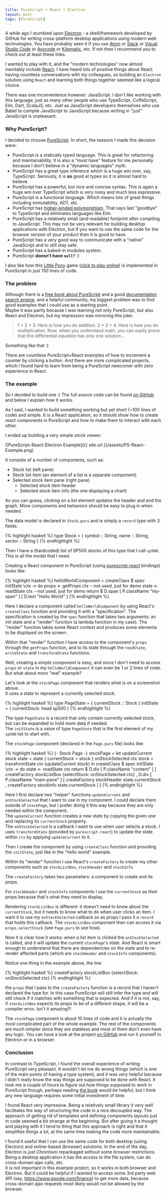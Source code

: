 ```yaml
---
title: PureScript + React + Electron
layout: post
tags: [PureScript]
---
```


A while ago I stumbled upon [Electron](http://electron.atom.io/) - a shell/framework developed by GitHub for writing cross-platform desktop applications using modern web technologies.
You have probably seen it if you use [Atom](http://atom.io) or [Slack](https://slack.com/) or [Visual Studio Code](https://code.visualstudio.com/) or [Avocode](http://avocode.com/) or [Kitematic](https://kitematic.com/), etc. If not then I recommend you to check out at least these links.

I wanted to play with it, and the "modern technologies" now almost inevitably include [React](https://goo.gl/o8zXjK). I have heard lots of positive things about React having countless conversations with my colleagues, so building an `Electron` solution using `React` and learning both things together seemed like a logical choice.

There was one inconvenience however: JavaScript. I don't like working with this language, just as many other people who use TypeScript, CoffeScript, Elm, Dart, ScalaJS, etc. Just as JavaScript developers themselves who use Babel to compile JavaScript to JavaScript because writing in "just" JavaScript is unpleasant.  

### Why PureScript?
I decided to choose [PureScript](http://goo.gl/rztpWR). In short, the reasons I made this decision were:

- PureScript is a statically typed language. This is great for refactoring and maintainability. It is also a "must have" feature for me personally because I don't believe in a "dynamic languages" myth.
- PureScript has a great type inference which is a huge win over, say, TypeScript. Seriously, it is **so** good at types so it is almost hard to believe.
- PureScript has a powerful, but nice and concise syntax. This is again a huge win over TypeScript which is very noisy and much less expressive.
- PureScript is a functional language. Which means lots of great things including immutability, ADT, etc.
- PureScript has [higher-kinded polymorphism](http://goo.gl/NHulQF). That says last "goodbye" to TypeScript and eliminates languages like Elm.
- PureScript has a relatively small (and readable) footprint after compiling to JavaScript. This may not be very relevant for building desktop applications with Electron, but if you want to use the same code for the browser version of your product then it is good to have.
- PureScript has a very good way to communicate with a "native" JavaScript and to still stay safe.
- PureScript has a baked-in modules system.
- PureScript **doesn't have `null`**!! :)

I also like how this [Little Pony](https://goo.gl/jzTc2R) game ([click to play online](http://goo.gl/QlRGSL)) is implemented in PureScript in just 150 lines of code.

### The problem
Although there is a [free book about PureScript](https://goo.gl/DSxJZF) and a good [documentation search engine](http://pursuit.purescript.org/), and a helpful community, my biggest problem was to find good examples that I could use as a starting point.  
Maybe it was partly because I was learning not only PureScript, but also React and Electron, but my impression was mirroring this joke:

> 1 + 2 = 3. Here is how you do addition. 2 * 2 = 4. Here is how you do multiplication. Now, when you understand math, you can easily prove that this differential equation has only one solution...

Something like that :)

There are countless PureScript+React examples of how to increment a counter by clicking a button. And there are more complicated projects, which I found hard to learn from being a PureScript newcomer with zero experience in React.

### The example
So I decided to build one :) The full source code can be found [on GitHub](https://goo.gl/hf73sp) and below I explain how it works.

As I said, I wanted to build something working but yet short (~100 lines of code) and simple. It is a React application, so it should show how to create react components in PureScript and how to make them to interact with each other.

I ended up building a very simple stock viewer:

![PureScript-React-Electron Example]({{ site.url }}/assets/PS-React-Example.png)

It consists of a number of components, such as:

- Stock list (left pane)
 - Stock list item (an element of a list is a separate component)
- Selected stock item pane (right pane)
  - Selected stock item header
  - Selected stock item info (the one displaying a chart)

As you can guess, clicking on a list element updates the header and and the graph. More components and behaviors should be easy to plug in when needed.

The data model is declared in `Stock.purs` and is simply a `record` type with 3 fields:

{% highlight haskell %}
type Stock = { symbol :: String, name :: String, sector :: String }
{% endhighlight %}

Then I have a (hardcoded) list of SP500 stocks of this type that I call `sp500`. This is all the model that I need.

Creating a React component in PureScript (using [purescript-react](https://goo.gl/zqZhoi) bindings) looks like:

{% highlight haskell %}
helloWorldComponent = createClass $ spec initState \ctx -> do
  props <- getProps ctx    --not used, just for demo
  state <- readState ctx   --not used, just for demo
  return $ D.span [ P.className "my-span" ] [ D.text "Hello World" ]
{% endhighlight %}

Here I declare a component called `helloWorldComponent` by using React's `createClass` function and providing it with a "specification". The specification is created by the `spec` function that takes two arguments: an init state and a "render" function (a lambda function in my case). The "render" function takes some React context and produces some elements to be displayed on the screen.  

Within that "render" function I have access to the component's `props` through the `getProps` function, and to its state through the `readState`, `writeState` and `transformState` functions.

Well, creating a simple component is easy, and since I don't need to access `props` or `state` in my `helloWorldComponent` it can even be 1 or 2 lines of code. But what about more "real" example?

Let's look at the `stockPage` component that renders what is on a screenshot above.   
It uses a state to represent a currently selected stock:

{% highlight haskell %}
type PageState = { currentStock :: Stock }
initState = { currentStock: head sp500 }
{% endhighlight %}

The type `PageState` is a record that only contain currently selected stock, but can be expanded to hold more data if needed.  
The `initState` is a value of type `PageState` that is the first element of my `sp500` list to start with.

The `stockPage` component (declared in the `Page.purs` file) looks like:

{% highlight haskell %}
{- Stock Page -}
stockPage =
  let updateCurrent stock state = state { currentStock = stock }
      onStockSelected ctx stock = transformState ctx (updateCurrent stock)
  in createClass $ spec initState \ctx -> do
     state <- readState ctx
     return $ D.div [ P.className "content" ]
                    [ createFactory stockListBox {selectStock: onStockSelected ctx}
                    , D.div [ P.className "main-pane" ]
                            [ createFactory stockHeader state.currentStock
                            , createFactory stockInfo state.currentStock
                            ]
                    ]
{% endhighlight %}

Here I first declare two "helper" functions `updateCurrent` and `onStockSelected` that I want to use in my component. I could declare them outside of `stockPage`, but I prefer doing it this way because they are only needed within the component.  
The `updateCurrent` function creates a new state by copying the given one and replacing its `currentStock` property.  
The `onStockSelected` is a callback I want to use when user selects a stock. I uses `transformState` (provided by `purescript-react`) to update the state within `ctx` by applying `updateCurrent` to it.

Then I create the component by using `createClass` function and providing the `initState`, just like in the "hello world" example.

Within its "render" function I use React's `createFactory` to create my other components such as `stockListBox`, `stockHeader` and `stockInfo`.

The `createFactory` takes two parameters: a component to create and its props.  

For `stockHeader` and `stockInfo` components I use the `currentStock` as their props because that's what they need to display.

Rendering `stockListBox` is different: it doesn't need to know about the `currentStock`, but it needs to know what to do when user clicks an item. I want it to use my `onStockSelected` callback so as props I pass it a `record` that holds this callback. The `stockListBox` component then can access it via `props.selectStock` (see `Page.purs` to see how).

Now it is clear how it works: when a list item is clicked the `onStockSelected` is called, and it will update the current `stockPage`'s state. And React is smart enough to understand that there are dependencies on the state and to re-render affected parts (which are `stockHeader` and `stockInfo` components).

Notice one thing in the example above, the line

{% highlight haskell %}
createFactory stockListBox {selectStock: onStockSelected ctx}
{% endhighlight %}

the `props` that I pass to the `createFactory` function is a record that I haven't declared the type for. In this case PureScript will still infer the type and will still check if it matches with something that is expected. And if it is not, say, if `stockListBox` expects its props to be of a different shape, it will be a compiler error. Isn't it amazing?!

The `stockPage` component is about 10 lines of code and it is actually the most complicated part of the whole example. The rest of the components are much simpler since they are stateless and most of them don't even have any logic. You can have a look at the project [on GitHub](https://goo.gl/hf73sp) and run it yourself in Electron or in a browser.

### Conclusion
In contrast to TypeScript, I found the overall experience of writing PureScript very pleasant. It wouldn't let me do wrong things (which is one of the main points of having a type system), and it was very helpful because I didn't really know the way things are supposed to be done with React. It took me a couple of hours to figure out how things supposed to work in PureScript though, perhaps reading [the book](https://goo.gl/DSxJZF) would be helpful, but I think any new language requires some initial investment of time.

I found React very impressive. Being a relatively small library it very well facilitates the way of structuring the code in a nice decoupled way. The approach of getting rid of templates and defining components layouts just in code seemed a bit strange at the beginning. But after giving it a thought and playing with it I tend to thing that this approach is right and that it simplifies things a lot, at the same time making the code more maintainable.

I found it useful that I can use the same code for both desktop (using Electron) and online-based (browser) solutions. In the end of the day, Electron is just Chromium repackaged without some browser restrictions. Being a desktop application it has the access to the file system, can do cross-domain ajax calls, etc.  
It is not important in this example project, so it works in both browser and Electron. But it could be helpful if I wanted to access some 3rd party web API (say, https://www.google.com/finance) to get more data, because cross-domain ajax requests most likely would not be allowed by the browser.
